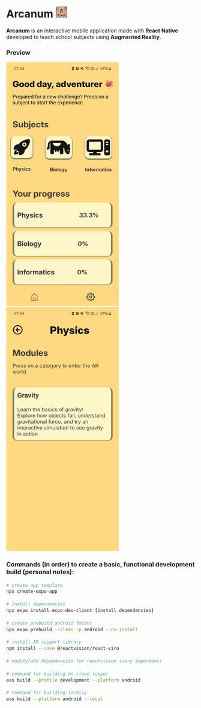 # Arcanum <img src="assets/images/icon.png" width="30" height = "30"/>
**Arcanum** is an interactive mobile application made with **React Native** developed to teach school subjects using **Augmented Reality**.


### Preview

<img src="assets/images/preview-home.jpg" width="300" height = "650"/>
<img src="assets/images/preview-physicsmodules.jpg" width="300" height = "650"/>

### Commands (in order) to create a basic, functional development build (personal notes):

```bash
# create app template
npx create-expo-app

# install dependencies
npx expo install expo-dev-client [install dependencies]

# create prebuild android folder
npx expo prebuild --clean -p android --no-install

# install AR support library
npm install --save @reactvision/react-viro

# modify/add dependencies for reactvision (very important)

# command for building on cloud (expo)
eas build --profile development --platform android

# command for building locally
eas build --platform android --local
```

